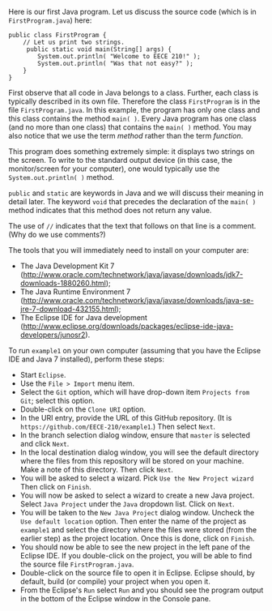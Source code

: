 Here is our first Java program. Let us discuss the source code (which is in `FirstProgram.java`) here:

    public class FirstProgram {
        // Let us print two strings.
         public static void main(String[] args) {		
	        System.out.println( "Welcome to EECE 210!" );
	        System.out.println( "Was that not easy?" );
        }
    }

First observe that all code in Java belongs to a class. Further, each class is typically described in its own file. Therefore the class `FirstProgram` is in the file `FirstProgram.java`. In this example, the program has only one class and this class contains the method `main( )`. Every Java program has one class (and no more than one class) that contains the `main( )` method. You may also notice that we use the term _method_ rather than the term _function_.

This program does something extremely simple: it displays two strings on the screen. To write to the standard output device (in this case, the monitor/screen for your computer), one would typically use the `System.out.println( )` method.

`public` and `static` are keywords in Java and we will discuss their meaning in detail later. The keyword `void` that precedes the declaration of the `main( )` method indicates that this method does not return any value.

The use of `//` indicates that the text that follows on that line is a comment. (Why do we use comments?)

The tools that you will immediately need to install on your computer are:
* The Java Development Kit 7 (http://www.oracle.com/technetwork/java/javase/downloads/jdk7-downloads-1880260.html);
* The Java Runtime Environment 7 (http://www.oracle.com/technetwork/java/javase/downloads/java-se-jre-7-download-432155.html);
* The Eclipse IDE for Java development (http://www.eclipse.org/downloads/packages/eclipse-ide-java-developers/junosr2).

To run `example1` on your own computer (assuming that you have the Eclipse IDE and Java 7 installed), perform these steps:

* Start `Eclipse`.
* Use the `File > Import` menu item.
* Select the `Git` option, which will have drop-down item `Projects from Git`; select this option.
* Double-click on the `Clone URI` option.
* In the URI entry, provide the URL of this GitHub repository. (It is `https://github.com/EECE-210/example1`.) Then select `Next`.
* In the branch selection dialog window, ensure that `master` is selected and click `Next`.
* In the local destination dialog window, you will see the default directory where the files from this repository will be stored on your machine. Make a note of this directory. Then click `Next`.
* You will be asked to select a wizard. Pick `Use the New Project wizard` Then click on `Finish`.
* You will now be asked to select a wizard to create a new Java project. Select `Java Project` under the `Java` dropdown list. Click on `Next`.
* You will be taken to the `New Java Project` dialog window. Uncheck the `Use default location` option. Then enter the name of the project as `example1` and select the directory where the files were stored (from the earlier step) as the project location. Once this is done, click on `Finish`.
* You should now be able to see the new project in the left pane of the Eclipse IDE. If you double-click on the project, you will be able to find the source file `FirstProgram.java`. 
* Double-click on the source file to open it in Eclipse. Eclipse should, by default, build (or compile) your project when you open it.
* From the Eclipse's `Run` select `Run` and you should see the program output in the bottom of the Eclipse window in the Console pane.
